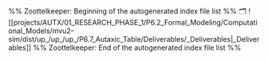 %% Zoottelkeeper: Beginning of the autogenerated index file list  %%
🗂️ ![[projects/AUTX/01_RESEARCH_PHASE_1/P6.2_Formal_Modeling/Computational_Models/mvu2-sim/dist/up_/up_/up_/P6.7_Autaxic_Table/Deliverables/_Deliverables|_Deliverables]]
%% Zoottelkeeper: End of the autogenerated index file list  %%
